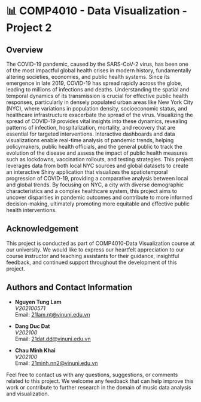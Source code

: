 # 📊 COMP4010 - Data Visualization - Project 2 

## Overview

The COVID-19 pandemic, caused by the SARS-CoV-2 virus, has been one of the most impactful global health crises in modern history, fundamentally altering societies, economies, and public health systems. Since its emergence in late 2019, COVID-19 has spread rapidly across the globe, leading to millions of infections and deaths. Understanding the spatial and temporal dynamics of its transmission is crucial for effective public health responses, particularly in densely populated urban areas like New York City (NYC), where variations in population density, socioeconomic status, and healthcare infrastructure exacerbate the spread of the virus. Visualizing the spread of COVID-19 provides vital insights into these dynamics, revealing patterns of infection, hospitalization, mortality, and recovery that are essential for targeted interventions. Interactive dashboards and data visualizations enable real-time analysis of pandemic trends, helping policymakers, public health officials, and the general public to track the evolution of the disease and assess the impact of public health measures such as lockdowns, vaccination rollouts, and testing strategies. This project leverages data from both local NYC sources and global datasets to create an interactive Shiny application that visualizes the spatiotemporal progression of COVID-19, providing a comparative analysis between local and global trends. By focusing on NYC, a city with diverse demographic characteristics and a complex healthcare system, this project aims to uncover disparities in pandemic outcomes and contribute to more informed decision-making, ultimately promoting more equitable and effective public health interventions.

## Acknowledgement

This project is conducted as part of COMP4010-Data Visualization course at our university. We would like to express our heartfelt appreciation to our course instructor and teaching assistants for their guidance, insightful feedback, and continued support throughout the development of this project.

## Authors and Contact Information

- **Nguyen Tung Lam**  
  *V202100571*  
  Email: [21lam.nt@vinuni.edu.vn](mailto:21lam.nt@vinuni.edu.vn)

- **Dang Duc Dat**  
  *V202100*  
  Email: [21dat.dd@vinuni.edu.vn](mailto:21dat.dd@vinuni.edu.vn)

- **Chau Minh Khai**  
  *V202100*  
  Email: [21minh.nn2@vinuni.edu.vn](mailto:21khai.cm@vinuni.edu.vn)

Feel free to contact us with any questions, suggestions, or comments related to this project. We welcome any feedback that can help improve this work or contribute to further research in the domain of music data analysis and visualization.
